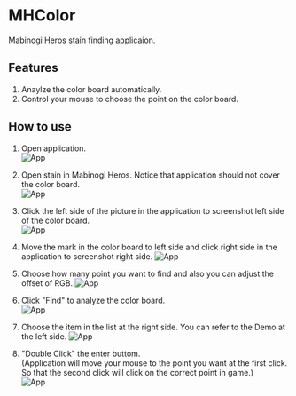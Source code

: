# MHColor
Mabinogi Heros stain finding applicaion.

## Features  

  1. Anaylze the color board automatically.  
  2. Control your mouse to choose the point on the color board.
  
## How to use  
  
  1. Open application.  
  ![App](http://imgur.com/2SV256e.jpg)  
  
  2. Open stain in Mabinogi Heros. Notice that application should not cover the color board.  
  ![App](http://imgur.com/BDlLYqz.jpg)  
  
  3. Click the left side of the picture in the application to screenshot left side of the color board.  
  ![App](http://imgur.com/9NbpHLS.jpg)  
  
  4. Move the mark in the color board to left side and click right side in the application to screenshot right side.
  ![App](http://imgur.com/gzZUQ8x.jpg)  
  
  5. Choose how many point you want to find and also you can adjust the offset of RGB.
  ![App](http://imgur.com/4HI8wnQ.jpg)  
  
  6. Click "Find" to analyze the color board.  
  ![App](http://imgur.com/tqiQa24.jpg)  
  
  7. Choose the item in the list at the right side. You can refer to the Demo at the left side.
  ![App](http://imgur.com/U09eqSo.jpg)  
  
  8. "Double Click" the enter buttom.  
  (Application will move your mouse to the point you want at the first click.  
   So that the second click will click on the correct point in game.)  
  ![App](http://imgur.com/aM6WUeV.jpg)  
  
